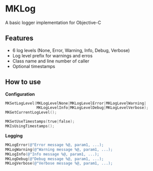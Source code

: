 MKLog
=====

A basic logger implementation for Objective-C

Features
--------

- 6 log levels (None, Error, Warning, Info, Debug, Verbose)
- Log level prefix for warnings and erros
- Class name and line number of caller
- Optional timestamps

How to use
----------

**Configuration**
````Objective-C
MKSetLogLevel(MKLogLevelNone|MKLogLevelError|MKLogLevelWarning|
              MKLogLevelInfo|MKLogLevelDebug|MKLogLevelVerbose);
MKGetCurrentLogLevel();

MKSetUseTimestamps(true|false);
MKIsUsingTimestamps();
````
**Logging**
````Objective-C
MKLogError(@"Error message %@, param1, ...);
MKLogWarning(@"Warning message %@, param1, ...);
MKLogInfo(@"Info message %@, param1, ...);
MKLogDebug(@"Debug message %@, param1, ...);
MKLogVerbose(@"Verbose message %@, param1, ...);
````
